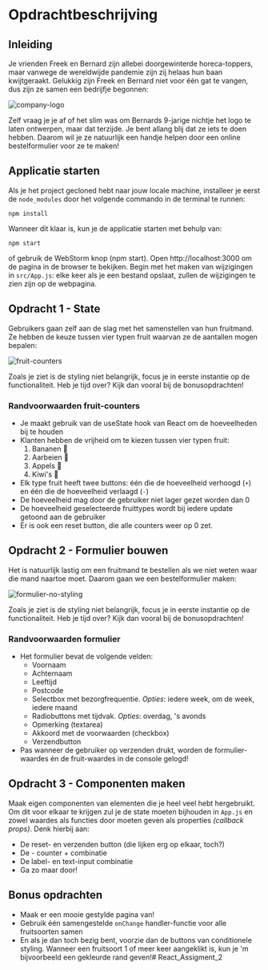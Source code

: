 # Opdrachtbeschrijving

## Inleiding
Je vrienden Freek en Bernard zijn allebei doorgewinterde horeca-toppers, maar vanwege de wereldwijde pandemie zijn zij helaas hun baan kwijtgeraakt. Gelukkig zijn Freek en Bernard niet voor één gat te vangen, dus zijn ze samen een bedrijfje begonnen:

![company-logo](./src/assets/screenshot-logo.png)

Zelf vraag je je af of het slim was om Bernards 9-jarige nichtje het logo te laten ontwerpen, maar dat terzijde. Je bent allang blij dat ze iets te doen hebben. Daarom wil je ze natuurlijk een handje helpen door een online bestelformulier voor ze te maken!

## Applicatie starten
Als je het project gecloned hebt naar jouw locale machine, installeer je eerst de `node_modules` door het volgende commando in de terminal te runnen:

`npm install`

Wanneer dit klaar is, kun je de applicatie starten met behulp van:

`npm start`

of gebruik de WebStorm knop (npm start). Open http://localhost:3000 om de pagina in de browser te bekijken. Begin met het maken van wijzigingen in `src/App.js`: elke keer als je een bestand opslaat, zullen de wijzigingen te zien zijn op de webpagina.

## Opdracht 1 - State
Gebruikers gaan zelf aan de slag met het samenstellen van hun fruitmand. Ze hebben de keuze tussen vier typen fruit waarvan ze de aantallen mogen bepalen:

![fruit-counters](./src/assets/screenshot-fruit-counters.png)

Zoals je ziet is de styling niet belangrijk, focus je in eerste instantie op de functionaliteit. Heb je tijd over? Kijk dan vooral bij de bonusopdrachten!

### Randvoorwaarden fruit-counters
* Je maakt gebruik van de useState hook van React om de hoeveelheden bij te houden
* Klanten hebben de vrijheid om te kiezen tussen vier typen fruit:
  1. Bananen 🍌
  2. Aarbeien 🍓
  3. Appels 🍏
  4. Kiwi's 🥝
* Elk type fruit heeft twee buttons: één die de hoeveelheid verhoogd (`+`) en één die de hoeveelheid verlaagd (`-`)
* De hoeveelheid mag door de gebruiker niet lager gezet worden dan 0
* De hoeveelheid geselecteerde fruittypes wordt bij iedere update getoond aan de gebruiker
* Er is ook een reset button, die alle counters weer op 0 zet.

## Opdracht 2 - Formulier bouwen
Het is natuurlijk lastig om een fruitmand te bestellen als we niet weten waar die mand naartoe moet. Daarom gaan we een bestelformulier maken:

![formulier-no-styling](./src/assets/screenshot-form.png)

Zoals je ziet is de styling niet belangrijk, focus je in eerste instantie op de functionaliteit. Heb je tijd over? Kijk dan vooral bij de bonusopdrachten!

### Randvoorwaarden formulier
* Het formulier bevat de volgende velden:
  * Voornaam
  * Achternaam
  * Leeftijd
  * Postcode
  * Selectbox met bezorgfrequentie. _Opties_: iedere week, om de week, iedere maand
  * Radiobuttons met tijdvak. _Opties_: overdag, 's avonds
  * Opmerking (textarea)
  * Akkoord met de voorwaarden (checkbox)
  * Verzendbutton
* Pas wanneer de gebruiker op verzenden drukt, worden de formulier-waardes én de fruit-waardes in de console gelogd!

## Opdracht 3 - Componenten maken
Maak eigen componenten van elementen die je heel veel hebt hergebruikt. Om dit voor elkaar te krijgen zul je de state moeten bijhouden in `App.js` en zowel waardes als functies door moeten geven als properties _(callback props)_. Denk hierbij aan:
* De reset- en verzenden button (die lijken erg op elkaar, toch?)
* De - counter + combinatie
* De label- en text-input combinatie
* Ga zo maar door!

## Bonus opdrachten
* Maak er een mooie gestylde pagina van!
* Gebruik één samengestelde `onChange` handler-functie voor alle fruitsoorten samen
* En als je dan toch bezig bent, voorzie dan de buttons van conditionele styling. Wanneer een fruitsoort 1 of meer keer aangeklikt is, kun je 'm bijvoorbeeld een gekleurde rand geven!# React_Assigment_2
